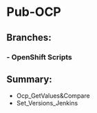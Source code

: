 # Pub-OCP
## Branches:

### - OpenShift Scripts


## Summary:
- Ocp_GetValues&Compare
- Set_Versions_Jenkins
